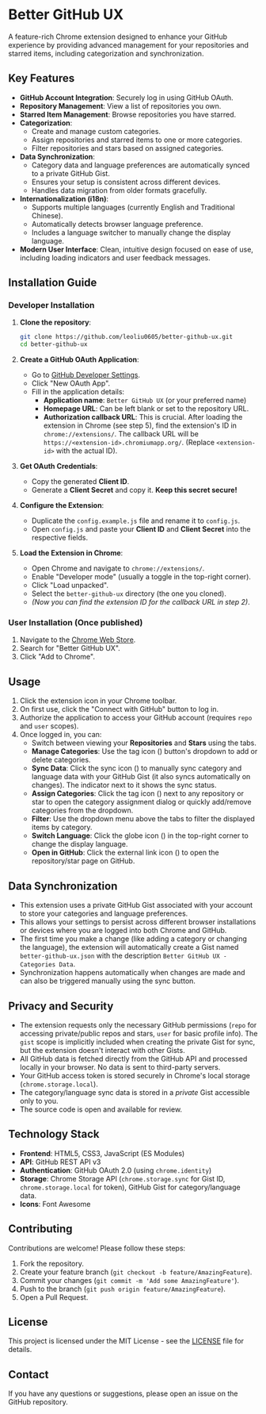 # Better GitHub UX

A feature-rich Chrome extension designed to enhance your GitHub experience by providing advanced management for your repositories and starred items, including categorization and synchronization.

## Key Features

-   **GitHub Account Integration**: Securely log in using GitHub OAuth.
-   **Repository Management**: View a list of repositories you own.
-   **Starred Item Management**: Browse repositories you have starred.
-   **Categorization**:
    -   Create and manage custom categories.
    -   Assign repositories and starred items to one or more categories.
    -   Filter repositories and stars based on assigned categories.
-   **Data Synchronization**:
    -   Category data and language preferences are automatically synced to a private GitHub Gist.
    -   Ensures your setup is consistent across different devices.
    -   Handles data migration from older formats gracefully.
-   **Internationalization (i18n)**:
    -   Supports multiple languages (currently English and Traditional Chinese).
    -   Automatically detects browser language preference.
    -   Includes a language switcher to manually change the display language.
-   **Modern User Interface**: Clean, intuitive design focused on ease of use, including loading indicators and user feedback messages.

## Installation Guide

### Developer Installation

1.  **Clone the repository**:
    ```bash
    git clone https://github.com/leoliu0605/better-github-ux.git
    cd better-github-ux
    ```

2.  **Create a GitHub OAuth Application**:
    -   Go to [GitHub Developer Settings](https://github.com/settings/developers).
    -   Click "New OAuth App".
    -   Fill in the application details:
        -   **Application name**: `Better GitHub UX` (or your preferred name)
        -   **Homepage URL**: Can be left blank or set to the repository URL.
        -   **Authorization callback URL**: This is crucial. After loading the extension in Chrome (see step 5), find the extension's ID in `chrome://extensions/`. The callback URL will be `https://<extension-id>.chromiumapp.org/`. (Replace `<extension-id>` with the actual ID).

3.  **Get OAuth Credentials**:
    -   Copy the generated **Client ID**.
    -   Generate a **Client Secret** and copy it. **Keep this secret secure!**

4.  **Configure the Extension**:
    -   Duplicate the `config.example.js` file and rename it to `config.js`.
    -   Open `config.js` and paste your **Client ID** and **Client Secret** into the respective fields.

5.  **Load the Extension in Chrome**:
    -   Open Chrome and navigate to `chrome://extensions/`.
    -   Enable "Developer mode" (usually a toggle in the top-right corner).
    -   Click "Load unpacked".
    -   Select the `better-github-ux` directory (the one you cloned).
    -   *(Now you can find the extension ID for the callback URL in step 2)*.

### User Installation (Once published)

1.  Navigate to the [Chrome Web Store](https://chrome.google.com/webstore/category/extensions).
2.  Search for "Better GitHub UX".
3.  Click "Add to Chrome".

## Usage

1.  Click the extension icon in your Chrome toolbar.
2.  On first use, click the "Connect with GitHub" button to log in.
3.  Authorize the application to access your GitHub account (requires `repo` and `user` scopes).
4.  Once logged in, you can:
    -   Switch between viewing your **Repositories** and **Stars** using the tabs.
    -   **Manage Categories**: Use the tag icon (<i class="fas fa-tags"></i>) button's dropdown to add or delete categories.
    -   **Sync Data**: Click the sync icon (<i class="fas fa-cloud-upload-alt"></i>) to manually sync category and language data with your GitHub Gist (it also syncs automatically on changes). The indicator next to it shows the sync status.
    -   **Assign Categories**: Click the tag icon (<i class="fas fa-tag"></i>) next to any repository or star to open the category assignment dialog or quickly add/remove categories from the dropdown.
    -   **Filter**: Use the dropdown menu above the tabs to filter the displayed items by category.
    -   **Switch Language**: Click the globe icon (<i class="fas fa-globe"></i>) in the top-right corner to change the display language.
    -   **Open in GitHub**: Click the external link icon (<i class="fas fa-external-link-alt"></i>) to open the repository/star page on GitHub.

## Data Synchronization

-   This extension uses a private GitHub Gist associated with your account to store your categories and language preferences.
-   This allows your settings to persist across different browser installations or devices where you are logged into both Chrome and GitHub.
-   The first time you make a change (like adding a category or changing the language), the extension will automatically create a Gist named `better-github-ux.json` with the description `Better GitHub UX - Categories Data`.
-   Synchronization happens automatically when changes are made and can also be triggered manually using the sync button.

## Privacy and Security

-   The extension requests only the necessary GitHub permissions (`repo` for accessing private/public repos and stars, `user` for basic profile info). The `gist` scope is implicitly included when creating the private Gist for sync, but the extension doesn't interact with other Gists.
-   All GitHub data is fetched directly from the GitHub API and processed locally in your browser. No data is sent to third-party servers.
-   Your GitHub access token is stored securely in Chrome's local storage (`chrome.storage.local`).
-   The category/language sync data is stored in a *private* Gist accessible only to you.
-   The source code is open and available for review.

## Technology Stack

-   **Frontend**: HTML5, CSS3, JavaScript (ES Modules)
-   **API**: GitHub REST API v3
-   **Authentication**: GitHub OAuth 2.0 (using `chrome.identity`)
-   **Storage**: Chrome Storage API (`chrome.storage.sync` for Gist ID, `chrome.storage.local` for token), GitHub Gist for category/language data.
-   **Icons**: Font Awesome

## Contributing

Contributions are welcome! Please follow these steps:

1.  Fork the repository.
2.  Create your feature branch (`git checkout -b feature/AmazingFeature`).
3.  Commit your changes (`git commit -m 'Add some AmazingFeature'`).
4.  Push to the branch (`git push origin feature/AmazingFeature`).
5.  Open a Pull Request.

## License

This project is licensed under the MIT License - see the [LICENSE](LICENSE) file for details.

## Contact

If you have any questions or suggestions, please open an issue on the GitHub repository.
